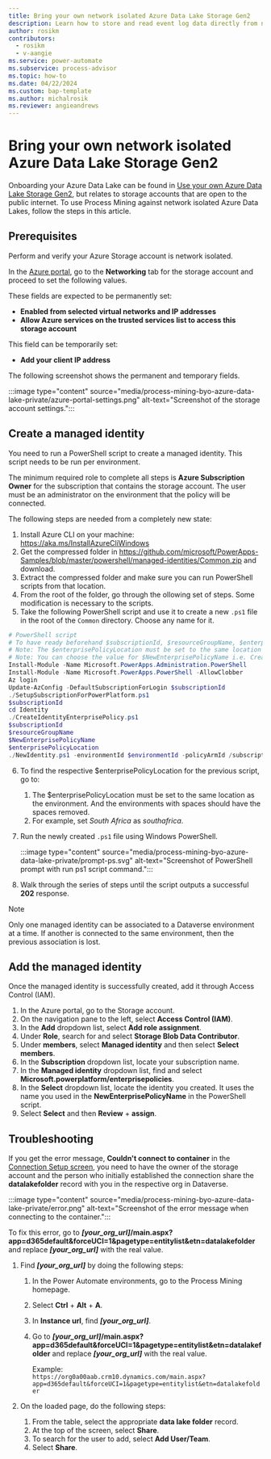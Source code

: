 ```yaml
---
title: Bring your own network isolated Azure Data Lake Storage Gen2
description: Learn how to store and read event log data directly from network isolated Azure Data Lake Storage Gen2.
author: rosikm
contributors:
  - rosikm
  - v-aangie 
ms.service: power-automate
ms.subservice: process-advisor
ms.topic: how-to
ms.date: 04/22/2024
ms.custom: bap-template
ms.author: michalrosik
ms.reviewer: angieandrews
---
```


# Bring your own network isolated Azure Data Lake Storage Gen2

Onboarding your Azure Data Lake can be found in [Use your own Azure Data Lake Storage Gen2](process-mining-byo-azure-data-lake.md), but relates to storage accounts that are open to the public internet. To use Process Mining against network isolated Azure Data Lakes, follow the steps in this article.

## Prerequisites

Perform and verify your Azure Storage account is network isolated.

In the [Azure portal](https://portal.azure.com), go to the **Networking** tab for the storage account and proceed to set the following values.

These fields are expected to be permanently set:
- **Enabled from selected virtual networks and IP addresses**
- **Allow Azure services on the trusted services list to access this storage account** 

 This field can be temporarily set:
- **Add your client IP address** 

The following screenshot shows the permanent and temporary fields.

:::image type="content" source="media/process-mining-byo-azure-data-lake-private/azure-portal-settings.png" alt-text="Screenshot of the storage account settings.":::

## Create a managed identity

You need to run a PowerShell script to create a managed identity. This script needs to be run per environment.

The minimum required role to complete all steps is **Azure Subscription Owner** for the subscription that contains the storage account. The user must be an administrator on the environment that the policy will be connected.

The following steps are needed from a completely new state:

1. Install Azure CLI on your machine: https://aka.ms/InstallAzureCliWindows
1. Get the compressed folder in https://github.com/microsoft/PowerApps-Samples/blob/master/powershell/managed-identities/Common.zip and download.
1. Extract the compressed folder and make sure you can run PowerShell scripts from that location.
1. From the root of the folder, go through the ollowing set of steps. Some modification is necessary to the scripts.
1. Take the following PowerShell script and use it to create a new `.ps1` file in the root of the `Common` directory. Choose any name for it.

```powershell
# PowerShell script
# To have ready beforehand $subscriptionId, $resourceGroupName, $enterprisePolicyLocation, $environmentId
# Note: The $enterprisePolicyLocation must be set to the same location as the environment. And the environments with spaces should have the spaces removed i.e. “South Africa” -> “southafrica”
# Note: You can choose the value for $NewEnterprisePolicyName i.e. CreateMSITokenForExternalLake  
Install-Module -Name Microsoft.PowerApps.Administration.PowerShell
Install-Module -Name Microsoft.PowerApps.PowerShell -AllowClobber
Az login
Update-AzConfig -DefaultSubscriptionForLogin $subscriptionId
./SetupSubscriptionForPowerPlatform.ps1
$subscriptionId
cd Identity
./CreateIdentityEnterprisePolicy.ps1
$subscriptionId
$resourceGroupName
$NewEnterprisePolicyName
$enterprisePolicyLocation
./NewIdentity.ps1 -environmentId $environmentId -policyArmId /subscriptions/$subscriptionId/resourceGroups/$resourceGroupName/providers/Microsoft.PowerPlatform/enterprisePolicies/$NewEnterprisePolicyName -endpoint prod
```

6. To find the respective $enterprisePolicyLocation for the previous script, go to:
    1. The $enterprisePolicyLocation must be set to the same location as the environment. And the environments with spaces should have the spaces removed.
    1. For example, set  *South Africa* as *southafrica*.
1. Run the newly created `.ps1` file using Windows PowerShell.

    :::image type="content" source="media/process-mining-byo-azure-data-lake-private/prompt-ps.svg" alt-text="Screenshot of PowerShell prompt with run ps1 script command.":::

1. Walk through the series of steps until the script outputs a successful **202** response.

> [!NOTE]
> Only one managed identity can be associated to a Dataverse environment at a time. If another is connected to the same environment, then the previous association is lost.

## Add the managed identity

Once the managed identity is successfully created, add it through Access Control (IAM).

1. In the Azure portal, go to the Storage account.
1. On the navigation pane to the left, select **Access Control (IAM)**.
1. In the **Add** dropdown list, select **Add role assignment**.
1. Under **Role**, search for and select **Storage Blob Data Contributor**.
1. Under **members**, select **Managed identity** and then select **Select members**.
1. In the **Subscription** dropdown list, locate your subscription name.
1. In the **Managed identity** dropdown list, find and select **Microsoft.powerplatform/enterprisepolicies**.
1. In the **Select** dropdown list, locate the identity you created. It uses the name you used in the **NewEnterprisePolicyName** in the PowerShell script.
1. Select **Select** and then **Review** + **assign**.

## Troubleshooting

If you get the error message, **Couldn't connect to container** in the [Connection Setup screen](process-mining-byo-azure-data-lake.md), you need to have the owner of the storage account and the person who initially established the connection share the **datalakefolder** record with you in the respective org in Dataverse.  

:::image type="content" source="media/process-mining-byo-azure-data-lake-private/error.png" alt-text="Screenshot of the error message when connecting to the container.":::

To fix this error, go to ***[your_org_url]*****/main.aspx?app=d365default&forceUCI=1&pagetype=entitylist&etn=datalakefolder** and replace ***[your_org_url]*** with the real value.

1. Find ***[your_org_url]*** by doing the following steps:
    1. In the Power Automate environments, go to the Process Mining homepage.
    1. Select **Ctrl** + **Alt** + **A**.
    1. In **Instance url**, find ***[your_org_url]***.
    1. Go to ***[your_org_url]*****/main.aspx?app=d365default&forceUCI=1&pagetype=entitylist&etn=datalakefolder** and replace ***[your_org_url]*** with the real value.

        Example:<br/>
        `https://org0a00aab.crm10.dynamics.com/main.aspx?app=d365default&forceUCI=1&pagetype=entitylist&etn=datalakefolder`

1. On the loaded page, do the following steps:
    1. From the table, select the appropriate **data lake folder** record.
    1. At the top of the screen, select **Share**.
    1. To search for the user to add, select **Add User/Team**.
    1. Select **Share**.
